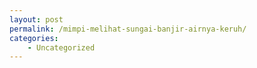 ```yaml
---
layout: post
permalink: /mimpi-melihat-sungai-banjir-airnya-keruh/
categories:
    - Uncategorized
---
```



